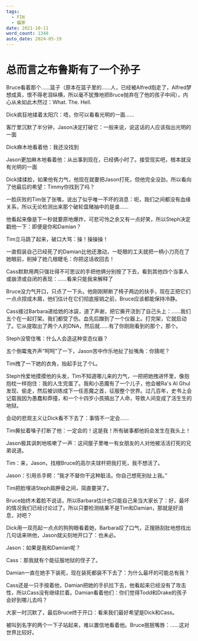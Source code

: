 ```yaml
---
tags:
  - FIN
  - 蝙家
date: 2021-10-11
word_count: 1348
auto_date: 2024-05-19
---
```


# 总而言之布鲁斯有了一个孙子

Bruce看着那个……篮子（原本在篮子里的……人，已经被Alfred抱走了，Alfred梦想成真，恨不得老泪纵横，所以毫不犹豫地把Bruce抛弃在了他的孩子中间），内心从未如此木然过：What. The. Hell.

Dick疯狂地揉着太阳穴：唔，你可以看看光明的一面……

客厅里沉默了半分钟，Jason决定打破它：一般来说，说这话的人应该指出光明的一面

Dick麻木地看着他：我还没找到

Jason更加麻木地看着他：从出事到现在，已经俩小时了。接受现实吧，根本就没有光明的一面

Dick揉揉脸，如果他有力气，他现在就要把Jason打死，但他完全没劲，所以看向了他最后的希望：Timmy你找到了吗？

一脸灰败的Tim张了张嘴，说出了似乎唯一不坏的消息：呃，我们之间都没有血缘关系，所以无论检测出来那个破轮盘赌抽中的是谁……

他看起来像是下一秒就要原地爆炸，可悲可怜之余又有一点好笑，所以Steph决定戳他一下：即便是你和Damian？

Tim立马跳了起来，破口大骂：操！操操操！

一直假装自己已经死了的Damian比他还激动，一眨眼的工夫就把一柄小刀亮在了她眼前，削掉了她几根睫毛：你把这话收回去！

Cass默默用两只强壮得不可思议的手把他俩分别按了下去，看到其他四个当事人或崩溃或自闭的表现：……看来只能我来解释了

Bruce没力气开口，只点了一下头。他刚刚掰断了椅子两边的扶手，现在正把它们一点点捏成木屑，他们估计在它们彻底报销之前，Bruce应该都能保持冷静。

Cass接过Barbara递给她的冰袋，道了声谢，把它撕开浇到了自己头上：……我们五个在一起打架。我们都受了伤。血先后蹭到了一个仪器上。打完架，它就启动了。它从提取出了两个人的DNA，然后就……有了你刚刚看到的那个，那个。

Steph没管住嘴：什么人会造这种变态仪器？

五个倒霉鬼齐声“呵呵”了一下，Jason苦中作乐地扯了扯嘴角：你猜呢？

Tim拽了一下她的衣角，抬起手比了个L。

Steph怜爱地摸摸他的头发，Tim不知道哪儿来的力气，一把把她拽进怀里，像抱抱枕一样抱住：我的人生完蛋了。我和小恶魔有了一个儿子，他会被Ra's Al Ghul发现、偷走，然后被训练成下一任恶魔之首，征服整个世界。过几百年，史书上会记载我因为愚蠢和莽撞，和一个十四岁小孩搞出了人命，导致人间变成了活生生的地狱。

会动的悲观主义让Dick看不下去了：事情不一定会……

Tim撕扯着嗓子打断了他：一定会的！这是我！所有破事都他妈会发生在我头上！

Jason极其讽刺地咳嗽了一声：这间屋子里唯一有女朋友的人对他被活活打死的兄弟说道。

Tim：来，Jason，找根Bruce的高尔夫球杆把我打死，我不想活了。

Jason：引用杀手鳄：“我才不替你干这种脏活。你自己想死别扯上我。”

Tim把脸埋进Steph肩胛骨之间，简直要哭了。

Bruce始终木着脸不说话，所以Barbara估计也只能自己来当大家长了：好，最坏的情况我们已经讨论过了。所以只要检测结果不是Tim和Damian，那就是好消息，对吧？

Dick用一双亮起一点点的狗狗眼看着她，Barbara叹了口气，正搜肠刮肚地想找出几句话来哄他，Jason就尖刻地开口了：也未必。

Jason：如果是我和Damian呢？

Cass：那我就有个能征服地狱的侄子了。

Damian一直在她手下装死，现在装死都装不下去了：为什么最坏的可能总有我？

Cass还是一只手按着他，Damian把她的手扒拉下去，他看起来已经没有了攻击性，所以Cass没有继续拦着。Damian看着他们：你们觉得Todd和Drake的孩子会好到哪儿去吗？

大家一时沉默了，最后Bruce终于开口：看来我们最好希望是Dick和Cass。

被叫到名字的两个一下子站起来，难以置信地看着他。Bruce抿抿嘴唇：……这对世界比较好。
